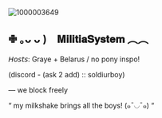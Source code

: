 ![1000003649](https://github.com/user-attachments/assets/a40c5a4f-f515-4467-b7ee-509489ea8758)

 ✙ ｡ᴗ ᴗ )⠀ 𝐌𝐢𝐥𝐢𝐭𝐢𝐚𝐒𝐲𝐬𝐭𝐞𝐦   ︵︵                              
-----
𝘏𝘰𝘴𝘵𝘴: Graye + Belarus  / no pony inspo!

(discord - (ask 2 add) :: soldiurboy) 

—   we block freely 

 “ my milkshake brings all the boys! (๑¯◡¯๑)  “
